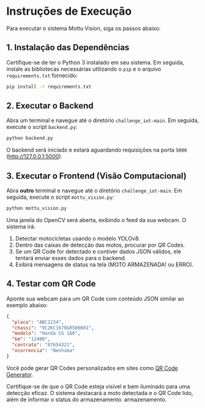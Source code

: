 # Instruções de Execução

Para executar o sistema Mottu Vision, siga os passos abaixo:

## 1. Instalação das Dependências

Certifique-se de ter o Python 3 instalado em seu sistema. Em seguida, instale as bibliotecas necessárias utilizando o `pip` e o arquivo `requirements.txt` fornecido:

```bash
pip install -r requirements.txt
```

## 2. Executar o Backend

Abra um terminal e navegue até o diretório `challenge_iot-main`. Em seguida, execute o script `backend.py`:

```bash
python backend.py
```

O backend será iniciado e estará aguardando requisições na porta `5000` (http://127.0.0.1:5000).

## 3. Executar o Frontend (Visão Computacional)

Abra **outro** terminal e navegue até o diretório `challenge_iot-main`. Em seguida, execute o script `mottu_vision.py`:

```bash
python mottu_vision.py
```

Uma janela do OpenCV será aberta, exibindo o feed da sua webcam. O sistema irá:

1.  Detectar motocicletas usando o modelo YOLOv8.
2.  Dentro das caixas de detecção das motos, procurar por QR Codes.
3.  Se um QR Code for detectado e contiver dados JSON válidos, ele tentará enviar esses dados para o backend.
4.  Exibirá mensagens de status na tela (MOTO ARMAZENADA! ou ERRO).

## 4. Testar com QR Code

Aponte sua webcam para um QR Code com conteúdo JSON similar ao exemplo abaixo:

```json
{
  "placa": "ABC1234",
  "chassi": "9C2KC1670GR500001",
  "modelo": "Honda CG 160",
  "km": "12400",
  "contrato": "87654321",
  "ocorrencia": "Nenhuma"
}
```

Você pode gerar QR Codes personalizados em sites como [QR Code Generator](https://www.qr-code-generator.com/).

Certifique-se de que o QR Code esteja visível e bem iluminado para uma detecção eficaz. O sistema destacará a moto detectada e o QR Code lido, além de informar o status do armazenamento. 
armazenamento.

